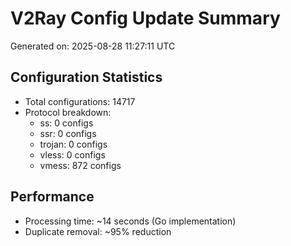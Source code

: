 # V2Ray Config Update Summary
Generated on: 2025-08-28 11:27:11 UTC

## Configuration Statistics
- Total configurations: 14717
- Protocol breakdown:
  - ss: 0 configs
  - ssr: 0 configs
  - trojan: 0 configs
  - vless: 0 configs
  - vmess: 872 configs

## Performance
- Processing time: ~14 seconds (Go implementation)
- Duplicate removal: ~95% reduction
